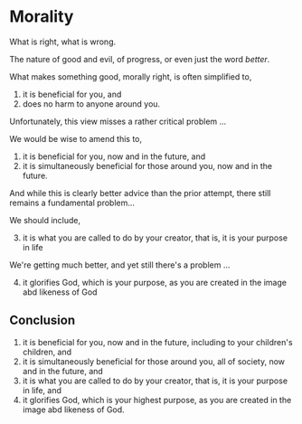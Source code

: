 # Morality

What is right, what is wrong.

The nature of good and evil, of progress, or even just the word *better*.

What makes something good, morally right, is often simplified to,

1. it is beneficial for you, and
2. does no harm to anyone around you.

Unfortunately, this view misses a rather critical problem ...

We would be wise to amend this to,

1. it is beneficial for you, now and in the future, and
2. it is simultaneously beneficial for those around you, now and in the future.

And while this is clearly better advice than the prior attempt, there still remains a fundamental problem...

We should include,

3. it is what you are called to do by your creator, that is, it is your purpose in life

We're getting much better, and yet still there's a problem ...

4. it glorifies God, which is your purpose, as you are created in the image abd likeness of God




## Conclusion


1. it is beneficial for you, now and in the future, including to your children's children, and
2. it is simultaneously beneficial for those around you, all of society, now and in the future, and
3. it is what you are called to do by your creator, that is, it is your purpose in life, and
4. it glorifies God, which is your highest purpose, as you are created in the image abd likeness of God.
















